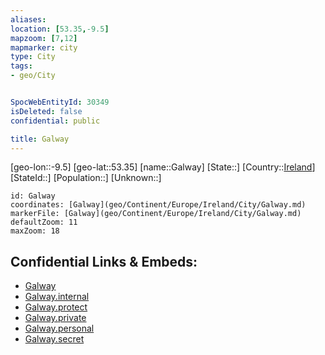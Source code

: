 ```yaml
---
aliases: 
location: [53.35,-9.5]
mapzoom: [7,12] 
mapmarker: city 
type: City
tags:
- geo/City


SpocWebEntityId: 30349
isDeleted: false
confidential: public

title: Galway
---
```

[geo-lon::-9.5]
[geo-lat::53.35]
[name::Galway]
[State::]
[Country::[Ireland](geo/Continent/Europe/Ireland.md)]
[StateId::]
[Population::]
[Unknown::]


```leaflet
id: Galway
coordinates: [Galway](geo/Continent/Europe/Ireland/City/Galway.md)
markerFile: [Galway](geo/Continent/Europe/Ireland/City/Galway.md)
defaultZoom: 11 
maxZoom: 18
```


## Confidential Links & Embeds: 
- [Galway](../../../../../../_public/geo/Continent/Europe/Ireland/City/Galway.md) 
- [Galway.internal](../../../../../../_internal/geo/Continent/Europe/Ireland/City/Galway.internal.md) 
- [Galway.protect](../../../../../../_protect/geo/Continent/Europe/Ireland/City/Galway.protect.md) 
- [Galway.private](../../../../../../_private/geo/Continent/Europe/Ireland/City/Galway.private.md) 
- [Galway.personal](../../../../../../_personal/geo/Continent/Europe/Ireland/City/Galway.personal.md) 
- [Galway.secret](../../../../../../_secret/geo/Continent/Europe/Ireland/City/Galway.secret.md) 
